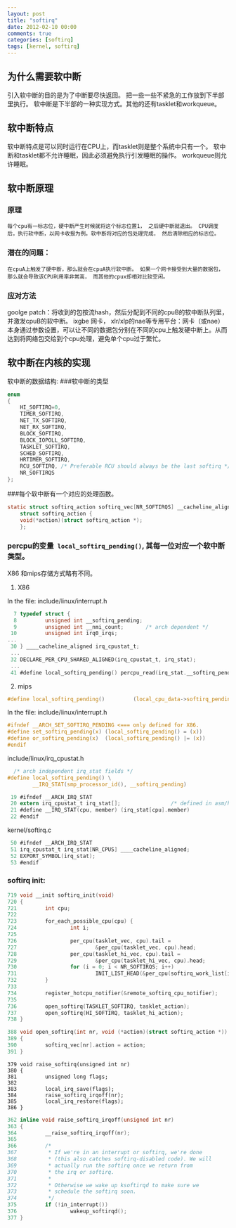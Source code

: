 ```yaml
---
layout: post
title: "softirq"
date: 2012-02-10 00:00
comments: true
categories: [softirq]
tags: [kernel, softirq]
---
```


## 为什么需要软中断

  引入软中断的目的是为了中断要尽快返回。 把一些一些不紧急的工作放到下半部里执行。 软中断是下半部的一种实现方式。其他的还有tasklet和workqueue。

## 软中断特点

  软中断特点是可以同时运行在CPU上，而tasklet则是整个系统中只有一个。 软中断和tasklet都不允许睡眠，因此必须避免执行引发睡眠的操作。 workqueue则允许睡眠。

## 软中断原理

### 原理

    每个cpu有一标志位，硬中断产生时候就将这个标志位置1， 之后硬中断就退出。 CPU调度后，执行软中断，以网卡收报为例。软中断将对应的包处理完成， 然后清除相应的标志位。

### 潜在的问题：

    在cpuA上触发了硬中断，那么就会在cpuA执行软中断。 如果一个网卡接受到大量的数据包，那么就会导致该CPU利用率非常高， 而其他的cpux却相对比较空闲。

### 应对方法

  goolge patch：将收到的包按流hash，然后分配到不同的cpuB的软中断队列里，并激发cpuB的软中断。 ixgbe 网卡， xlr/xlp的nae等专用平台：网卡（或nae）本身通过参数设置，可以让不同的数据包分别在不同的cpu上触发硬中断上。从而达到将网络包交给到个cpu处理，避免单个cpu过于繁忙。

## 软中断在内核的实现

软中断的数据结构:
###软中断的类型
```c
enum
{
    HI_SOFTIRQ=0,
    TIMER_SOFTIRQ,
    NET_TX_SOFTIRQ,
    NET_RX_SOFTIRQ,
    BLOCK_SOFTIRQ,
    BLOCK_IOPOLL_SOFTIRQ,
    TASKLET_SOFTIRQ,
    SCHED_SOFTIRQ,
    HRTIMER_SOFTIRQ,
    RCU_SOFTIRQ, /* Preferable RCU should always be the last softirq */
    NR_SOFTIRQS
};
```
###每个软中断有一个对应的处理函数。
```c
static struct softirq_action softirq_vec[NR_SOFTIRQS] __cacheline_aligned_in_smp;
    struct softirq_action {
    void(*action)(struct softirq_action *);
    };
```
### percpu的变量` local_softirq_pending()`, 其每一位对应一个软中断类型。
X86 和mips存储方式略有不同。

1. X86

  In the file: include/linux/interrupt.h

```c
  7 typedef struct {
  8         unsigned int __softirq_pending;
  9         unsigned int __nmi_count;       /* arch dependent */
 10         unsigned int irq0_irqs;
...
 30 } ____cacheline_aligned irq_cpustat_t;
 ...
 32 DECLARE_PER_CPU_SHARED_ALIGNED(irq_cpustat_t, irq_stat);
 ...
 41 #define local_softirq_pending() percpu_read(irq_stat.__softirq_pending)
```

2. mips

```c
#define local_softirq_pending()         (local_cpu_data->softirq_pending)
```

In the file: include/linux/interrupt.h

```c
#ifndef __ARCH_SET_SOFTIRQ_PENDING <=== only defined for X86.
#define set_softirq_pending(x) (local_softirq_pending() = (x))
#define or_softirq_pending(x)  (local_softirq_pending() |= (x))
#endif
```

include/linux/irq_cpustat.h

```c
  /* arch independent irq_stat fields */
#define local_softirq_pending() \
        __IRQ_STAT(smp_processor_id(), __softirq_pending)

 19 #ifndef __ARCH_IRQ_STAT
 20 extern irq_cpustat_t irq_stat[];                /* defined in asm/hardirq.h */
 21 #define __IRQ_STAT(cpu, member) (irq_stat[cpu].member)
 22 #endif
```
kernel/softirq.c

```c
 50 #ifndef __ARCH_IRQ_STAT
 51 irq_cpustat_t irq_stat[NR_CPUS] ____cacheline_aligned;
 52 EXPORT_SYMBOL(irq_stat);
 53 #endif
```

### softirq init:
```c
719 void __init softirq_init(void)
720 {
721         int cpu;
722 
723         for_each_possible_cpu(cpu) {
724                 int i;
725 
726                 per_cpu(tasklet_vec, cpu).tail =
727                         &per_cpu(tasklet_vec, cpu).head;
728                 per_cpu(tasklet_hi_vec, cpu).tail =
729                         &per_cpu(tasklet_hi_vec, cpu).head;
730                 for (i = 0; i < NR_SOFTIRQS; i++)
731                         INIT_LIST_HEAD(&per_cpu(softirq_work_list[i], cpu));
732         }
733 
734         register_hotcpu_notifier(&remote_softirq_cpu_notifier);
735 
736         open_softirq(TASKLET_SOFTIRQ, tasklet_action);
737         open_softirq(HI_SOFTIRQ, tasklet_hi_action);
738 }
```
```c
388 void open_softirq(int nr, void (*action)(struct softirq_action *))
389 {
390         softirq_vec[nr].action = action;
391 }
```

```
379 void raise_softirq(unsigned int nr)
380 {
381         unsigned long flags;
382 
383         local_irq_save(flags);
384         raise_softirq_irqoff(nr);
385         local_irq_restore(flags);
386 }
```

```c
362 inline void raise_softirq_irqoff(unsigned int nr)
363 {
364         __raise_softirq_irqoff(nr);
365 
366         /*
367          * If we're in an interrupt or softirq, we're done
368          * (this also catches softirq-disabled code). We will
369          * actually run the softirq once we return from
370          * the irq or softirq.
371          *
372          * Otherwise we wake up ksoftirqd to make sure we
373          * schedule the softirq soon.
374          */
375         if (!in_interrupt())
376                 wakeup_softirqd();
377 }
```
